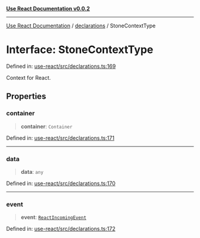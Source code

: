 [**Use React Documentation v0.0.2**](../../README.md)

***

[Use React Documentation](../../modules.md) / [declarations](../README.md) / StoneContextType

# Interface: StoneContextType

Defined in: [use-react/src/declarations.ts:169](https://github.com/stonemjs/use-react/blob/0635de04acc6b3a5c28dcf07d1e12a39a8b5e0b9/src/declarations.ts#L169)

Context for React.

## Properties

### container

> **container**: `Container`

Defined in: [use-react/src/declarations.ts:171](https://github.com/stonemjs/use-react/blob/0635de04acc6b3a5c28dcf07d1e12a39a8b5e0b9/src/declarations.ts#L171)

***

### data

> **data**: `any`

Defined in: [use-react/src/declarations.ts:170](https://github.com/stonemjs/use-react/blob/0635de04acc6b3a5c28dcf07d1e12a39a8b5e0b9/src/declarations.ts#L170)

***

### event

> **event**: [`ReactIncomingEvent`](../type-aliases/ReactIncomingEvent.md)

Defined in: [use-react/src/declarations.ts:172](https://github.com/stonemjs/use-react/blob/0635de04acc6b3a5c28dcf07d1e12a39a8b5e0b9/src/declarations.ts#L172)

